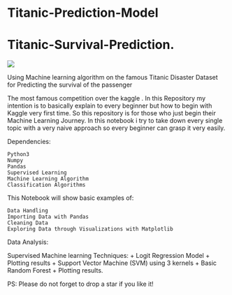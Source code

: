 # Titanic-Prediction-Model
# Titanic-Survival-Prediction.

<img src="https://images8.alphacoders.com/405/405029.jpg">

Using Machine learning algorithm on the famous Titanic Disaster Dataset for Predicting the survival of the passenger
                                                                    
The most famous competition over the kaggle . In this Repository my intention is to basically explain to every beginner but how to begin with Kaggle very first time. So this repository is for those who just begin their Machine Learning Journey. In this notebook i try to take down every single topic with a very naive approach so every beginner can grasp it very easily.

Dependencies:

    Python3
    Numpy
    Pandas
    Supervised Learning
    Machine Learning Algorithm
    Classification Algorithms
    
This Notebook will show basic examples of:

    Data Handling
    Importing Data with Pandas
    Cleaning Data
    Exploring Data through Visualizations with Matplotlib

Data Analysis:

Supervised Machine learning Techniques: + Logit Regression Model + Plotting results + Support Vector Machine (SVM) using 3 kernels + Basic Random Forest + Plotting results.

PS: Please do not forget to drop a star if you like it!
